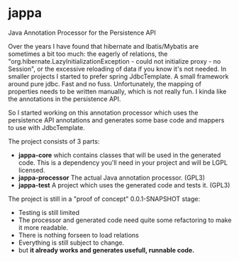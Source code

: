 # jappa
Java Annotation Processor for the Persistence API

Over the years I have found that hibernate and Ibatis/Mybatis are sometimes a bit too much: 
the eagerly of relations, the "org.hibernate.LazyInitializationException - could not initialize proxy - no Session", or the excessive reloading of data if you know it's not needed. 
In smaller projects I started to prefer spring JdbcTemplate. A small framework around pure jdbc. Fast and no fuss.
Unfortunately, the mapping of properties needs to be written manually, which is not really fun. I kinda like the annotations in the persistence API. 

So I started working on this annotation processor which uses the persistence API annotations and generates some base code and mappers to use with JdbcTemplate. 

The project consists of 3 parts:
* **jappa-core** which contains classes that will be used in the generated code. This is a dependency you'll need in your project and will be LGPL licensed.
* **jappa-processor** The actual Java annotation processor. (GPL3)
* **jappa-test** A project which uses the generated code and tests it. (GPL3)

The project is still in a "proof of concept" 0.0.1-SNAPSHOT stage:
* Testing is still limited
* The processor and generated code need quite some refactoring to make it more readable. 
* There is nothing forseen to load relations
* Everything is still subject to change.
* but **it already works and generates usefull, runnable code.**

